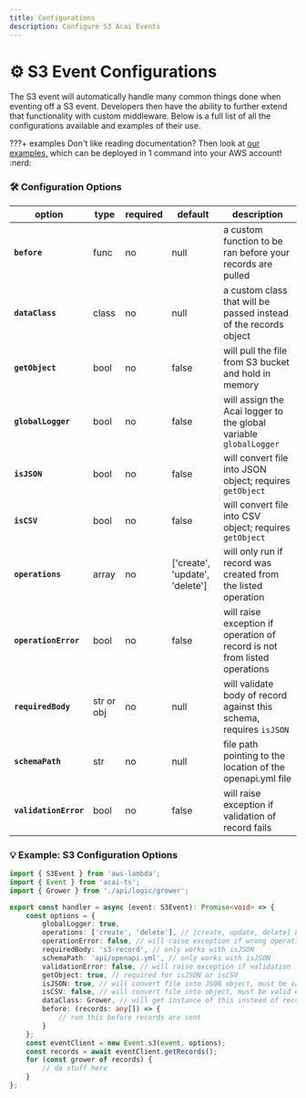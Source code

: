 ```yaml
---
title: Configurations
description: Configure S3 Acai Events
---
```


# ⚙️ S3 Event Configurations

The S3 event will automatically handle many common things done when eventing off a S3 event. Developers then have the ability to further extend that functionality with custom middleware. Below is a full list of all the configurations available and examples of their use.

???+ examples
    Don't like reading documentation? Then look at [our examples,](https://github.com/syngenta/acai-ts-docs/blob/main/examples/s3) which can be deployed in 1 command into your AWS account! :nerd:

### 🛠️ Configuration Options

| option                | type       | required | default                        | description                                                               |
|-----------------------|------------|----------|--------------------------------|---------------------------------------------------------------------------|
| **`before`**          | func       | no       | null                           | a custom function to be ran before your records are pulled                |
| **`dataClass`**       | class      | no       | null                           | a custom class that will be passed instead of the records object          |
| **`getObject`**       | bool       | no       | false                          | will pull the file from S3 bucket and hold in memory                      |
| **`globalLogger`**    | bool       | no       | false                          | will assign the Acai logger to the global variable `globalLogger`         |
| **`isJSON`**          | bool       | no       | false                          | will convert file into JSON object; requires `getObject`                  |
| **`isCSV`**           | bool       | no       | false                          | will convert file into CSV object; requires `getObject`                   |
| **`operations`**      | array      | no       | ['create', 'update', 'delete'] | will only run if record was created from the listed operation             |
| **`operationError`**  | bool       | no       | false                          | will raise exception if operation of record is not from listed operations |
| **`requiredBody`**    | str or obj | no       | null                           | will validate body of record against this schema, requires `isJSON`       |
| **`schemaPath`**      | str        | no       | null                           | file path pointing to the location of the openapi.yml file                |
| **`validationError`** | bool       | no       | false                          | will raise exception if validation of record fails                        |

### 💡 Example: S3 Configuration Options

```typescript
import { S3Event } from 'aws-lambda';
import { Event } from 'acai-ts';
import { Grower } from './api/logic/grower';

export const handler = async (event: S3Event): Promise<void> => {
    const options = {
        globalLogger: true,
        operations: ['create', 'delete'], // [create, update, delete] by default; s3 doesn't support delete
        operationError: false, // will raise exception if wrong operation;  default false
        requiredBody: 's3-record', // only works with isJSON
        schemaPath: 'api/openapi.yml', // only works with isJSON
        validationError: false, // will raise exception if validation fails;  default false
        getObject: true, // required for isJSON or isCSV
        isJSON: true, // will convert file into JSON object, must be valid JSON file
        isCSV: false, // will convert file into object, must be valid CSV file
        dataClass: Grower, // will get instance of this instead of record instance
        before: (records: any[]) => {
            // run this before records are sent
        }
    };
    const eventClient = new Event.s3(event, options);
    const records = await eventClient.getRecords();
    for (const grower of records) {
        // do stuff here
    }
};
```
